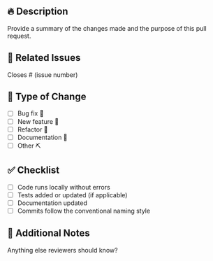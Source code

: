 ## 🔥 Description
Provide a summary of the changes made and the purpose of this pull request.

## 🧠 Related Issues
Closes # (issue number)

## 🧩 Type of Change
- [ ] Bug fix 🐞
- [ ] New feature 🚀
- [ ] Refactor 💅
- [ ] Documentation 📘
- [ ] Other ⛏️

## ✅ Checklist
- [ ] Code runs locally without errors
- [ ] Tests added or updated (if applicable)
- [ ] Documentation updated
- [ ] Commits follow the conventional naming style

## 💬 Additional Notes
Anything else reviewers should know?
